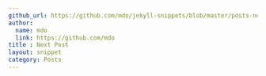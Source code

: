 ```yaml
---
github_url: https://github.com/mdo/jekyll-snippets/blob/master/posts-next-post.html
author:
  name: mdo
  link: https://github.com/mdo
title : Next Post
layout: snippet
category: Posts
---
```

